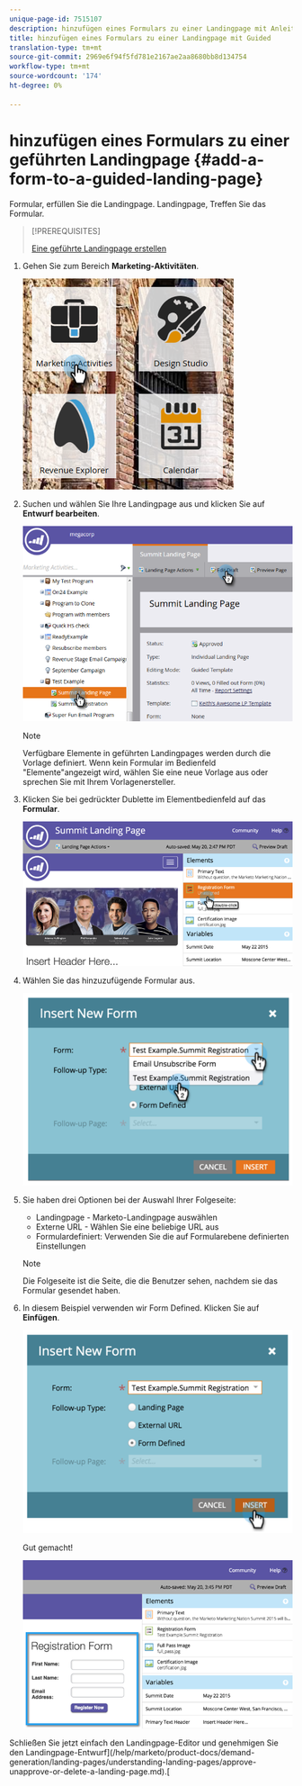 ```yaml
---
unique-page-id: 7515107
description: hinzufügen eines Formulars zu einer Landingpage mit Anleitung - Marketing Docs - Produktdokumentation
title: hinzufügen eines Formulars zu einer Landingpage mit Guided
translation-type: tm+mt
source-git-commit: 2969e6f94f5fd781e2167ae2aa8680bb8d134754
workflow-type: tm+mt
source-wordcount: '174'
ht-degree: 0%

---
```



# hinzufügen eines Formulars zu einer geführten Landingpage {#add-a-form-to-a-guided-landing-page}

Formular, erfüllen Sie die Landingpage. Landingpage, Treffen Sie das Formular.

>[!PREREQUISITES]
>
>[Eine geführte Landingpage erstellen](/help/marketo/product-docs/demand-generation/landing-pages/guided-landing-pages/create-a-guided-landing-page.md)

1. Gehen Sie zum Bereich **Marketing-Aktivitäten**.

   ![](assets/one.png)

1. Suchen und wählen Sie Ihre Landingpage aus und klicken Sie auf **Entwurf bearbeiten**.

   ![](assets/two.png)

   >[!NOTE]
   >
   >Verfügbare Elemente in geführten Landingpages werden durch die Vorlage definiert. Wenn kein Formular im Bedienfeld &quot;Elemente&quot;angezeigt wird, wählen Sie eine neue Vorlage aus oder sprechen Sie mit Ihrem Vorlagenersteller.

1. Klicken Sie bei gedrückter Dublette im Elementbedienfeld auf das **Formular**.

   ![](assets/image2015-5-20-15-3a37-3a55.png)

1. Wählen Sie das hinzuzufügende Formular aus.

   ![](assets/image2015-5-20-15-3a44-3a35.png)

1. Sie haben drei Optionen bei der Auswahl Ihrer Folgeseite:

   * Landingpage - Marketo-Landingpage auswählen
   * Externe URL - Wählen Sie eine beliebige URL aus
   * Formulardefiniert: Verwenden Sie die auf Formularebene definierten Einstellungen

   >[!NOTE]
   >
   >Die Folgeseite ist die Seite, die die Benutzer sehen, nachdem sie das Formular gesendet haben.

1. In diesem Beispiel verwenden wir Form Defined. Klicken Sie auf **Einfügen**.

   ![](assets/image2015-5-20-15-3a46-3a55.png)

   Gut gemacht!

   ![](assets/image2015-5-20-15-3a45-3a45.png)

Schließen Sie jetzt einfach den Landingpage-Editor und genehmigen Sie den Landingpage-Entwurf](/help/marketo/product-docs/demand-generation/landing-pages/understanding-landing-pages/approve-unapprove-or-delete-a-landing-page.md).[
